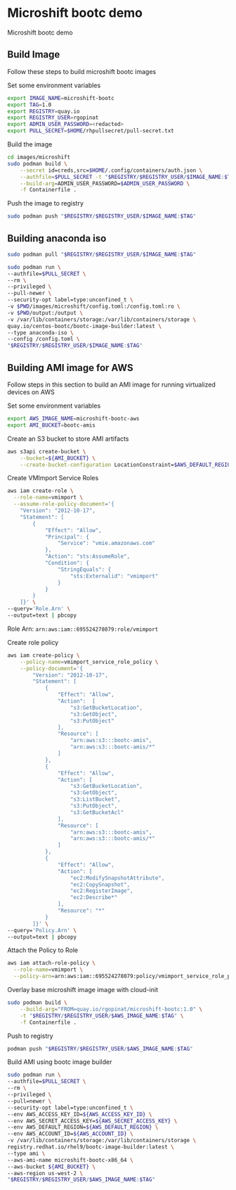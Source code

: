 # Microshift bootc demo
Microshift bootc demo

## Build Image
Follow these steps to build microshift bootc images

Set some environment variables

```sh
export IMAGE_NAME=microshift-bootc
export TAG=1.0
export REGISTRY=quay.io
export REGISTRY_USER=rgopinat
export ADMIN_USER_PASSWORD=<redacted>
export PULL_SECRET=$HOME/rhpullsecret/pull-secret.txt
```

Build the image
```sh
cd images/microshift
sudo podman build \
    --secret id=creds,src=$HOME/.config/containers/auth.json \
    --authfile=$PULL_SECRET -t "$REGISTRY/$REGISTRY_USER/$IMAGE_NAME:$TAG" \
    --build-arg=ADMIN_USER_PASSWORD=$ADMIN_USER_PASSWORD \
    -f Containerfile .
```

Push the image to registry

```sh
sudo podman push "$REGISTRY/$REGISTRY_USER/$IMAGE_NAME:$TAG"
```

## Building anaconda iso

```sh
sudo podman pull "$REGISTRY/$REGISTRY_USER/$IMAGE_NAME:$TAG"

sudo podman run \
--authfile=$PULL_SECRET \
--rm \
--privileged \
--pull-newer \
--security-opt label=type:unconfined_t \
-v $PWD/images/microshift/config.toml:/config.toml:ro \
-v $PWD/output:/output \
-v /var/lib/containers/storage:/var/lib/containers/storage \
quay.io/centos-bootc/bootc-image-builder:latest \
--type anaconda-iso \
--config /config.toml \
"$REGISTRY/$REGISTRY_USER/$IMAGE_NAME:$TAG"
```
## Building AMI image for AWS
Follow steps in this section to build an AMI image for running virtualized devices on AWS

Set some environment variables

```sh
export AWS_IMAGE_NAME=microshift-bootc-aws
export AMI_BUCKET=bootc-amis
```

Create an S3 bucket to store AMI artifacts

```sh
aws s3api create-bucket \
    --bucket=${AMI_BUCKET} \
    --create-bucket-configuration LocationConstraint=$AWS_DEFAULT_REGION
```

Create VMImport Service Roles

```sh
aws iam create-role \
  --role-name=vmimport \
  --assume-role-policy-document='{
    "Version": "2012-10-17",
    "Statement": [
        {
            "Effect": "Allow",
            "Principal": {
                "Service": "vmie.amazonaws.com"
            },
            "Action": "sts:AssumeRole",
            "Condition": {
                "StringEquals": {
                    "sts:Externalid": "vmimport"  
                }
            }
        }
    ]}' \
--query='Role.Arn' \
--output=text | pbcopy
```
Role Arn: `arn:aws:iam::695524278079:role/vmimport`

Create role policy

```sh
aws iam create-policy \
    --policy-name=vmimport_service_role_policy \
    --policy-document='{
        "Version": "2012-10-17",
        "Statement": [
            {
                "Effect": "Allow",
                "Action":  [
                    "s3:GetBucketLocation",
                    "s3:GetObject",
                    "s3:PutObject"
                ],
                "Resource": [
                    "arn:aws:s3:::bootc-amis",
                    "arn:aws:s3:::bootc-amis/*"
                ]
            },
            {
                "Effect": "Allow",
                "Action": [
                    "s3:GetBucketLocation",
                    "s3:GetObject",
                    "s3:ListBucket",
                    "s3:PutObject",
                    "s3:GetBucketAcl"
                ],
                "Resource": [
                    "arn:aws:s3:::bootc-amis",
                    "arn:aws:s3:::bootc-amis/*"
                ]
            },
            {
                "Effect": "Allow",
                "Action": [
                    "ec2:ModifySnapshotAttribute",
                    "ec2:CopySnapshot",
                    "ec2:RegisterImage",
                    "ec2:Describe*"
                ],
                "Resource": "*"
            }
        ]}' \
--query='Policy.Arn' \
--output=text | pbcopy
```

Attach the Policy to Role

```sh
aws iam attach-role-policy \
  --role-name=vmimport \
  --policy-arn=arn:aws:iam::695524278079:policy/vmimport_service_role_policy
```

Overlay base microshift image image with cloud-init

```sh
sudo podman build \
    --build-arg="FROM=quay.io/rgopinat/microshift-bootc:1.0" \
    -t "$REGISTRY/$REGISTRY_USER/$AWS_IMAGE_NAME:$TAG" \
    -f Containerfile .
```

Push to registry

```sh
podman push "$REGISTRY/$REGISTRY_USER/$AWS_IMAGE_NAME:$TAG"
```

Build AMI using bootc image builder

```sh
sudo podman run \
--authfile=$PULL_SECRET \
--rm \
--privileged \
--pull=newer \
--security-opt label=type:unconfined_t \
--env AWS_ACCESS_KEY_ID=${AWS_ACCESS_KEY_ID} \
--env AWS_SECRET_ACCESS_KEY=${AWS_SECRET_ACCESS_KEY} \
--env AWS_DEFAULT_REGION=${AWS_DEFAULT_REGION} \
--env AWS_ACCOUNT_ID=${AWS_ACCOUNT_ID} \
-v /var/lib/containers/storage:/var/lib/containers/storage \
registry.redhat.io/rhel9/bootc-image-builder:latest \
--type ami \
--aws-ami-name microshift-bootc-x86_64 \
--aws-bucket ${AMI_BUCKET} \
--aws-region us-west-2 \
"$REGISTRY/$REGISTRY_USER/$AWS_IMAGE_NAME:$TAG"
```


